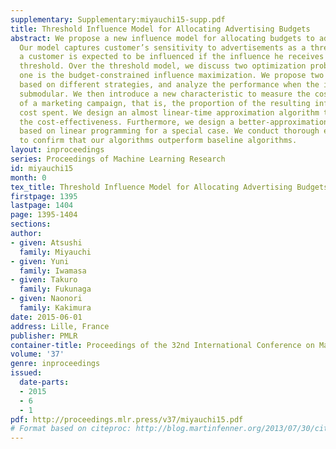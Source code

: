 ```yaml
---
supplementary: Supplementary:miyauchi15-supp.pdf
title: Threshold Influence Model for Allocating Advertising Budgets
abstract: We propose a new influence model for allocating budgets to advertising channels.
  Our model captures customer’s sensitivity to advertisements as a threshold behavior;
  a customer is expected to be influenced if the influence he receives exceeds his
  threshold. Over the threshold model, we discuss two optimization problems. The first
  one is the budget-constrained influence maximization. We propose two greedy algorithms
  based on different strategies, and analyze the performance when the influence is
  submodular. We then introduce a new characteristic to measure the cost-effectiveness
  of a marketing campaign, that is, the proportion of the resulting influence to the
  cost spent. We design an almost linear-time approximation algorithm to maximize
  the cost-effectiveness. Furthermore, we design a better-approximation algorithm
  based on linear programming for a special case. We conduct thorough experiments
  to confirm that our algorithms outperform baseline algorithms.
layout: inproceedings
series: Proceedings of Machine Learning Research
id: miyauchi15
month: 0
tex_title: Threshold Influence Model for Allocating Advertising Budgets
firstpage: 1395
lastpage: 1404
page: 1395-1404
sections: 
author:
- given: Atsushi
  family: Miyauchi
- given: Yuni
  family: Iwamasa
- given: Takuro
  family: Fukunaga
- given: Naonori
  family: Kakimura
date: 2015-06-01
address: Lille, France
publisher: PMLR
container-title: Proceedings of the 32nd International Conference on Machine Learning
volume: '37'
genre: inproceedings
issued:
  date-parts:
  - 2015
  - 6
  - 1
pdf: http://proceedings.mlr.press/v37/miyauchi15.pdf
# Format based on citeproc: http://blog.martinfenner.org/2013/07/30/citeproc-yaml-for-bibliographies/
---
```

